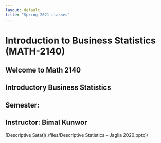 ```yaml
---
layout: default
title: "Spring 2021 classes"
---
```


# Introduction to Business Statistics (MATH-2140)


## Welcome to Math 2140
## Introductory Business Statistics
## Semester: 
## Instructor: Bimal Kunwor


[Descriptive Satat](./files/Descriptive Statistics – Jaglia 2020.pptx)\\